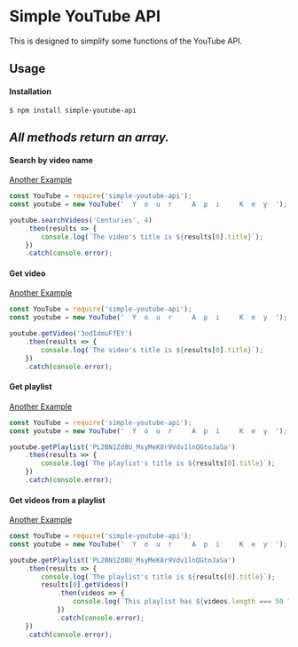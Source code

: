 # Simple YouTube API
This is designed to simplify some functions of the YouTube API.

## Usage

#### Installation
    $ npm install simple-youtube-api

## *All methods return an array.*

#### Search by video name
[Another Example](https://github.com/Hyper-Coder/simple-youtube-api/blob/master/examples/search.js)
```js
const YouTube = require('simple-youtube-api');
const youtube = new YouTube('  Y  o  u  r     A  p  i     K  e  y  ');

youtube.searchVideos('Centuries', 4)
    .then(results => {
        console.log(`The video's title is ${results[0].title}`);
    })
    .catch(console.error);
```

#### Get video
[Another Example](https://github.com/Hyper-Coder/simple-youtube-api/blob/master/examples/video.js)
```js
const YouTube = require('simple-youtube-api');
const youtube = new YouTube('  Y  o  u  r     A  p  i     K  e  y  ');

youtube.getVideo('3odIdmuFfEY')
    .then(results => {
        console.log(`The video's title is ${results[0].title}`);
    })
    .catch(console.error);
```

#### Get playlist
[Another Example](https://github.com/Hyper-Coder/simple-youtube-api/blob/master/examples/playlist.js)
```js
const YouTube = require('simple-youtube-api');
const youtube = new YouTube('  Y  o  u  r     A  p  i     K  e  y  ');

youtube.getPlaylist('PL2BN1Zd8U_MsyMeK8r9Vdv1lnQGtoJaSa')
    .then(results => {
        console.log(`The playlist's title is ${results[0].title}`);
    })
    .catch(console.error);
```

#### Get videos from a playlist
[Another Example](https://github.com/Hyper-Coder/simple-youtube-api/blob/master/examples/playlist.js)
```js
const YouTube = require('simple-youtube-api');
const youtube = new YouTube('  Y  o  u  r     A  p  i     K  e  y  ');

youtube.getPlaylist('PL2BN1Zd8U_MsyMeK8r9Vdv1lnQGtoJaSa')
    .then(results => {
        console.log(`The playlist's title is ${results[0].title}`);
        results[0].getVideos()
            .then(videos => {
                console.log(`This playlist has ${videos.length === 50 ? '50+' : videos.length} videos.`);
            })
            .catch(console.error);
    })
    .catch(console.error);
```
